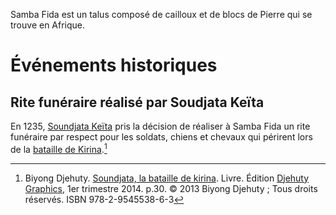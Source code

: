<!-- TITLE: Samba Fida -->
<!-- SUBTITLE: Présentation du talus Samba Fida -->

Samba Fida est un talus composé de cailloux et de blocs de Pierre qui se trouve en Afrique.

# Événements historiques
## Rite funéraire réalisé par Soudjata Keïta
En 1235, [Soundjata Keïta](/personnalite/homme/noble/souverain/empereur/mali/soundjata-keita) pris la décision de réaliser à Samba Fida un rite funéraire par respect pour les soldats, chiens et chevaux qui périrent lors de la [bataille de Kirina](/histoire/afrique/epoque-medievale/confrontation/bataille-de-kirina).[^1]


[^1]: Biyong Djehuty. [Soundjata, la bataille de kirina](/ouvrage/soundjata-la-bataille-de-kirina). Livre. Édition [Djehuty Graphics](/organisme/djehuty-graphics), 1er trimestre 2014. p.30. © 2013 Biyong Djehuty ; Tous droits réservés. ISBN 978-2-9545538-6-3